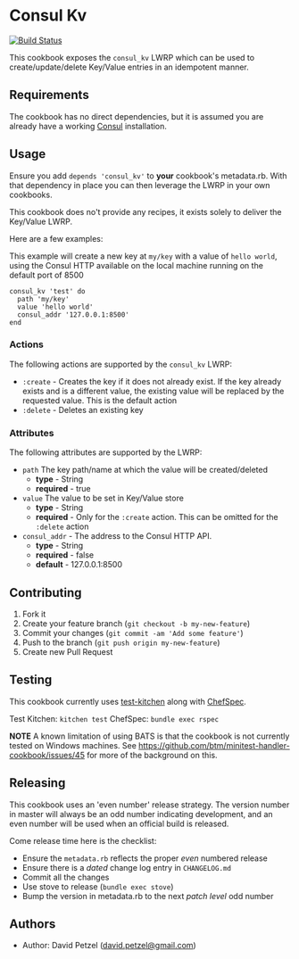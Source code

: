 # Consul Kv
[![Build Status](https://api.shippable.com/projects/545ee930c6f0803064f3db48/badge?branchName=master)](https://app.shippable.com/projects/545ee930c6f0803064f3db48/builds/latest)

This cookbook exposes the `consul_kv` LWRP which can be used to
create/update/delete Key/Value entries in an idempotent manner.

## Requirements
The cookbook has no direct dependencies, but it is assumed you are already 
have a working [Consul](https://consul.io/) installation.

## Usage
Ensure you add `depends 'consul_kv'` to **your** cookbook's metadata.rb. With
that dependency in place you can then leverage the LWRP in your own cookbooks.

This cookbook does no't provide any recipes, it exists solely to deliver the
Key/Value LWRP.

Here are a few examples:

This example will create a new key at `my/key` with a value of `hello world`,
using the Consul HTTP available on the local machine running on the default
port of 8500

```
consul_kv 'test' do
  path 'my/key'
  value 'hello world'
  consul_addr '127.0.0.1:8500'
end
```

### Actions
The following actions are supported by the `consul_kv` LWRP:

* `:create` - Creates the key if it does not already exist. If the key already
  exists and is a different value, the existing value will be replaced by
  the requested value. This is the default action
* `:delete` - Deletes an existing key

### Attributes
The following attributes are supported by the LWRP:

* `path` The key path/name at which the value will be created/deleted
    * **type** - String
    * **required** - true
* `value` The value to be set in Key/Value store
    * **type** - String
    * **required** - Only for the `:create` action. This can be omitted for the
      `:delete` action
* `consul_addr` - The address to the Consul HTTP API.
    * **type** - String
    * **required** - false
    * **default** - 127.0.0.1:8500



## Contributing
1. Fork it
2. Create your feature branch (`git checkout -b my-new-feature`)
3. Commit your changes (`git commit -am 'Add some feature'`)
4. Push to the branch (`git push origin my-new-feature`)
5. Create new Pull Request

## Testing

This cookbook currently uses [test-kitchen](https://github.com/opscode/test-kitchen)
along with [ChefSpec](https://docs.getchef.com/chefspec.html).

Test Kitchen: `kitchen test`
ChefSpec: `bundle exec rspec`



**NOTE** A known limitation of using BATS is that the cookbook is not currently
tested on Windows machines. See https://github.com/btm/minitest-handler-cookbook/issues/45
for more of the background on this.

## Releasing
This cookbook uses an 'even number' release strategy. The version number in master
will always be an odd number indicating development, and an even number will
be used when an official build is released.

Come release time here is the checklist:

* Ensure the `metadata.rb` reflects the proper *even* numbered release
* Ensure there is a *dated* change log entry in `CHANGELOG.md`
* Commit all the changes
* Use stove to release (`bundle exec stove`)
* Bump the version in metadata.rb to the next *patch level* odd number

## Authors
- Author: David Petzel (<david.petzel@gmail.com>)

